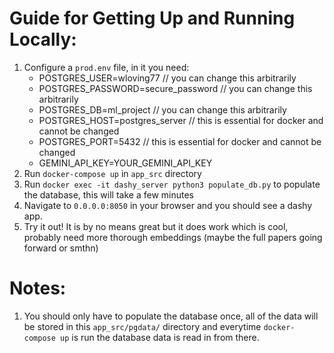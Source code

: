 # Guide for Getting Up and Running Locally:

1. Configure a `prod.env` file, in it you need:
    - POSTGRES_USER=wloving77 // you can change this arbitrarily
    - POSTGRES_PASSWORD=secure_password // you can change this arbitrarily
    - POSTGRES_DB=ml_project // you can change this arbitrarily
    - POSTGRES_HOST=postgres_server // this is essential for docker and cannot be changed
    - POSTGRES_PORT=5432 // this is essential for docker and cannot be changed
    - GEMINI_API_KEY=YOUR_GEMINI_API_KEY
2. Run `docker-compose up` in `app_src` directory
3. Run `docker exec -it dashy_server python3 populate_db.py` to populate the database, this will take a few minutes
4. Navigate to `0.0.0.0:8050` in your browser and you should see a dashy app.
5. Try it out! It is by no means great but it does work which is cool, probably need more thorough embeddings (maybe the full papers going forward or smthn)

# Notes:

1. You should only have to populate the database once, all of the data will be stored in this `app_src/pgdata/` directory and everytime `docker-compose up` is run the database data is read in from there.